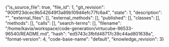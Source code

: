 {"is_source_file": true, "file_id": 1, "git_revision": "900ff23dcec9b542649f3a89b109d4efc77fc6a4", "state": 1, "description": "", "external_files": [], "external_methods": [], "published": [], "classes": [], "methods": [], "calls": [], "search-terms": [], "filename": "/home/kavia/workspace/code-generation/virtucube-96533-96540/README.md", "hash": "ed5743c3fbfd48717c39c44ad801638a", "format-version": 4, "code-base-name": "default", "knowledge_revision": 3}